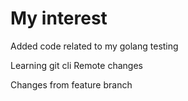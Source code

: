 # My interest
Added code related to my golang testing

Learning git cli
Remote changes

Changes from feature branch
